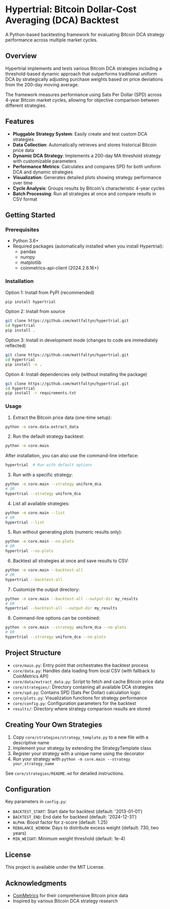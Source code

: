 # Hypertrial: Bitcoin Dollar-Cost Averaging (DCA) Backtest

A Python-based backtesting framework for evaluating Bitcoin DCA strategy performance across multiple market cycles.

## Overview

Hypertrial implements and tests various Bitcoin DCA strategies including a threshold-based dynamic approach that outperforms traditional uniform DCA by strategically adjusting purchase weights based on price deviations from the 200-day moving average.

The framework measures performance using Sats Per Dollar (SPD) across 4-year Bitcoin market cycles, allowing for objective comparison between different strategies.

## Features

- **Pluggable Strategy System**: Easily create and test custom DCA strategies
- **Data Collection**: Automatically retrieves and stores historical Bitcoin price data
- **Dynamic DCA Strategy**: Implements a 200-day MA threshold strategy with customizable parameters
- **Performance Metrics**: Calculates and compares SPD for both uniform DCA and dynamic strategies
- **Visualization**: Generates detailed plots showing strategy performance over time
- **Cycle Analysis**: Groups results by Bitcoin's characteristic 4-year cycles
- **Batch Processing**: Run all strategies at once and compare results in CSV format

## Getting Started

### Prerequisites

- Python 3.6+
- Required packages (automatically installed when you install Hypertrial):
  - pandas
  - numpy
  - matplotlib
  - coinmetrics-api-client (2024.2.6.16+)

### Installation

Option 1: Install from PyPI (recommended)

```bash
pip install hypertrial
```

Option 2: Install from source

```bash
git clone https://github.com/mattfaltyn/hypertrial.git
cd hypertrial
pip install .
```

Option 3: Install in development mode (changes to code are immediately reflected)

```bash
git clone https://github.com/mattfaltyn/hypertrial.git
cd hypertrial
pip install -e .
```

Option 4: Install dependencies only (without installing the package)

```bash
git clone https://github.com/mattfaltyn/hypertrial.git
cd hypertrial
pip install -r requirements.txt
```

### Usage

1. Extract the Bitcoin price data (one-time setup):

```bash
python -m core.data.extract_data
```

2. Run the default strategy backtest:

```bash
python -m core.main
```

After installation, you can also use the command-line interface:

```bash
hypertrial  # Run with default options
```

3. Run with a specific strategy:

```bash
python -m core.main --strategy uniform_dca
# OR
hypertrial --strategy uniform_dca
```

4. List all available strategies:

```bash
python -m core.main --list
# OR
hypertrial --list
```

5. Run without generating plots (numeric results only):

```bash
python -m core.main --no-plots
# OR
hypertrial --no-plots
```

6. Backtest all strategies at once and save results to CSV:

```bash
python -m core.main --backtest-all
# OR
hypertrial --backtest-all
```

7. Customize the output directory:

```bash
python -m core.main --backtest-all --output-dir my_results
# OR
hypertrial --backtest-all --output-dir my_results
```

8. Command-line options can be combined:

```bash
python -m core.main --strategy uniform_dca --no-plots
# OR
hypertrial --strategy uniform_dca --no-plots
```

## Project Structure

- `core/main.py`: Entry point that orchestrates the backtest process
- `core/data.py`: Handles data loading from local CSV (with fallback to CoinMetrics API)
- `core/data/extract_data.py`: Script to fetch and cache Bitcoin price data
- `core/strategies/`: Directory containing all available DCA strategies
- `core/spd.py`: Contains SPD (Sats Per Dollar) calculation logic
- `core/plots.py`: Visualization functions for strategy performance
- `core/config.py`: Configuration parameters for the backtest
- `results/`: Directory where strategy comparison results are stored

## Creating Your Own Strategies

1. Copy `core/strategies/strategy_template.py` to a new file with a descriptive name
2. Implement your strategy by extending the StrategyTemplate class
3. Register your strategy with a unique name using the decorator
4. Run your strategy with `python -m core.main --strategy your_strategy_name`

See `core/strategies/README.md` for detailed instructions.

## Configuration

Key parameters in `config.py`:

- `BACKTEST_START`: Start date for backtest (default: '2013-01-01')
- `BACKTEST_END`: End date for backtest (default: '2024-12-31')
- `ALPHA`: Boost factor for z-score (default: 1.25)
- `REBALANCE_WINDOW`: Days to distribute excess weight (default: 730, two years)
- `MIN_WEIGHT`: Minimum weight threshold (default: 1e-4)

## License

This project is available under the MIT License.

## Acknowledgments

- [CoinMetrics](https://coinmetrics.io/) for their comprehensive Bitcoin price data
- Inspired by various Bitcoin DCA strategy research
